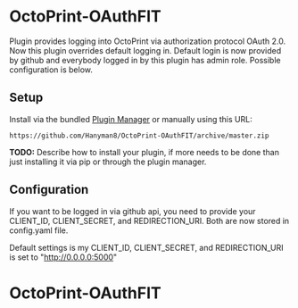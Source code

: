 # OctoPrint-OAuthFIT

Plugin provides logging into OctoPrint via authorization protocol OAuth 2.0. Now this plugin overrides default logging in.
Default login is now provided by github and everybody logged in by this plugin has admin role. Possible configuration is below. 

## Setup

Install via the bundled [Plugin Manager](http://docs.octoprint.org/en/master/bundledplugins/pluginmanager.html)
or manually using this URL:

    https://github.com/Hanyman8/OctoPrint-OAuthFIT/archive/master.zip

**TODO:** Describe how to install your plugin, if more needs to be done than just installing it via pip or through
the plugin manager.

## Configuration

If you want to be logged in via github api, you need to provide your CLIENT_ID, CLIENT_SECRET, and REDIRECTION_URI.
Both are now stored in config.yaml file.

Default settings is my CLIENT_ID, CLIENT_SECRET, and REDIRECTION_URI is set to "http://0.0.0.0:5000"

# OctoPrint-OAuthFIT
